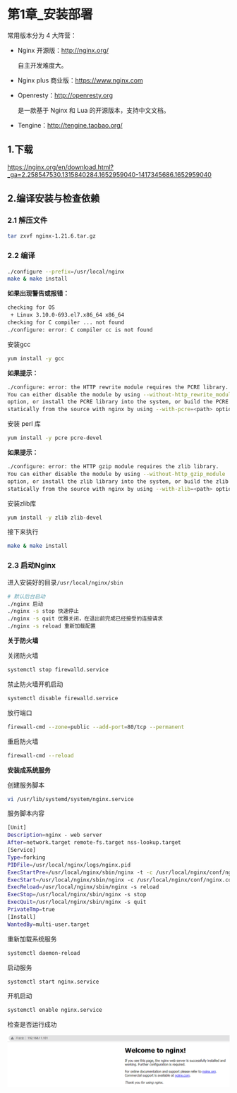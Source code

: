# 第1章_安装部署

常用版本分为 4 大阵营：

- Nginx 开源版：http://nginx.org/

  自主开发难度大。

- Nginx plus 商业版：https://www.nginx.com

- Openresty：http://openresty.org

  是一款基于 Nginx 和 Lua 的开源版本，支持中文文档。

- Tengine：http://tengine.taobao.org/

## 1.下载

https://nginx.org/en/download.html?_ga=2.258547530.1315840284.1652959040-1417345686.1652959040

## 2.编译安装与检查依赖

### 2.1 解压文件

```bash
tar zxvf nginx-1.21.6.tar.gz
```

### 2.2 编译

```bash
./configure --prefix=/usr/local/nginx
make & make install
```

**如果出现警告或报错：**

```bash
checking for OS
 + Linux 3.10.0-693.el7.x86_64 x86_64
checking for C compiler ... not found
./configure: error: C compiler cc is not found
```

安装gcc

```bash
yum install -y gcc
```

**如果提示：**

```bash
./configure: error: the HTTP rewrite module requires the PCRE library.
You can either disable the module by using --without-http_rewrite_module
option, or install the PCRE library into the system, or build the PCRE library
statically from the source with nginx by using --with-pcre=<path> option.
```

安装 perl 库

```bash
yum install -y pcre pcre-devel
```

**如果提示：**

```bash
./configure: error: the HTTP gzip module requires the zlib library.
You can either disable the module by using --without-http_gzip_module
option, or install the zlib library into the system, or build the zlib library
statically from the source with nginx by using --with-zlib=<path> option.
```

安装zlib库

```bash
yum install -y zlib zlib-devel
```

接下来执行

```bash
make & make install
```

### 2.3 启动Nginx

进入安装好的目录`/usr/local/nginx/sbin`

```bash
# 默认后台启动
./nginx 启动
./nginx -s stop 快速停止
./nginx -s quit 优雅关闭，在退出前完成已经接受的连接请求
./nginx -s reload 重新加载配置
```

**关于防火墙**

关闭防火墙

```bash
systemctl stop firewalld.service
```

禁止防火墙开机启动

```bash
systemctl disable firewalld.service
```

放行端口

```bash
firewall-cmd --zone=public --add-port=80/tcp --permanent
```

重启防火墙

```bash
firewall-cmd --reload
```

**安装成系统服务**

创建服务脚本

```bash
vi /usr/lib/systemd/system/nginx.service
```

服务脚本内容

```bash
[Unit]
Description=nginx - web server
After=network.target remote-fs.target nss-lookup.target
[Service]
Type=forking
PIDFile=/usr/local/nginx/logs/nginx.pid
ExecStartPre=/usr/local/nginx/sbin/nginx -t -c /usr/local/nginx/conf/nginx.conf
ExecStart=/usr/local/nginx/sbin/nginx -c /usr/local/nginx/conf/nginx.conf
ExecReload=/usr/local/nginx/sbin/nginx -s reload
ExecStop=/usr/local/nginx/sbin/nginx -s stop
ExecQuit=/usr/local/nginx/sbin/nginx -s quit
PrivateTmp=true
[Install]
WantedBy=multi-user.target
```

重新加载系统服务

```bash
systemctl daemon-reload
```

启动服务

```bash
systemctl start nginx.service
```

开机启动

```bash
systemctl enable nginx.service
```

检查是否运行成功

<img src="https://raw.githubusercontent.com/Famezyy/picture/master/notePictureBed/image-20220519211553162-4da3eb09f88d09fdd4e295530efe7ad3-c280c3.png" alt="image-20220519211553162" style="zoom:80%;" />

